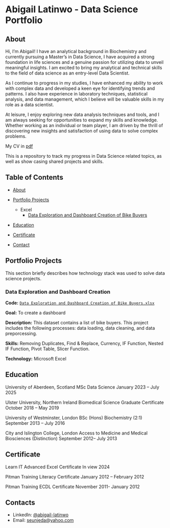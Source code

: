 # Abigail Latinwo - Data Science Portfolio
## About

Hi, I’m Abigail! I have an analytical background in Biochemistry and currently pursuing a Master’s in Data Science, I have acquired a strong foundation in life sciences and a genuine passion for utilizing data to unveil meaningful insights. I am excited to bring my analytical and technical skills to the field of data science as an entry-level Data Scientist.

As I continue to progress in my studies, I have enhanced my ability to work with complex data and developed a keen eye for identifying trends and patterns. I also have experience in laboratory techniques, statistical analysis, and data management, which I believe will be valuable skills in my role as a data scientist.

At leisure, I enjoy exploring new data analysis techniques and tools, and I am always seeking for opportunities to expand my skills and knowledge. Whether working as an individual or team player, I am driven by the thrill of discovering new insights and satisfaction of using data to solve complex problems.

My CV in [pdf](https://github.com/Seunjeda/AbigailLatinwo/blob/main/Abigail-latinwo%20CV.pdf)

This is a repository to track my progress in Data Science related topics, as well as show casing shared projects and skills.
## Table of Contents
- [About](https://github.com/Seunjeda/AbigailLatinwo/blob/main/README.md#about)
- [Portfolio Projects](https://github.com/Seunjeda/AbigailLatinwo/blob/main/README.md#portfolio-projects)
  - Excel
    - [Data Exploration and Dashboard Creation of Bike Buyers](https://github.com/Seunjeda/AbigailLatinwo/#Data-Exploration-and-Dashboard-Creation-ofBike-Buyers)
 
- [Education](https://github.com/Seunjeda/AbigailLatinwo/blob/main/README.md#education)
- [Certificate](https://github.com/Seunjeda/AbigailLatinwo/blob/main/README.md#certificate)
- [Contact](https://github.com/Seunjeda/AbigailLatinwo/blob/main/README.md#contacts)
## Portfolio Projects
This section briefly describes how technology stack was used to solve data science projects. 

### Data Exploration and Dashboard Creation 

**Code:** [`Data Exploration and Dashboard Creation of Bike Buyers.xlsx`](https://github.com/Seunjeda/AbigailLatinwo/blob/main/Excel%20Project%20Dataset%20(Bike%20buyers).xlsx)

**Goal:** To create a dashboard

**Description:** This dataset contains a list of bike buyers. This project includes the following processes: data loading, data cleaning, and data preporcessing.

**Skills:** Removing Duplicates, Find & Replace, Currency, IF Function, Nested IF Function, Pivot Table, Slicer Function.

**Technology:** Microsoft Excel

## Education
University of Aberdeen, Scotland
MSc Data Science 
January 2023 – July 2025

Ulster University, Northern Ireland
Biomedical Science Graduate Certificate
October 2018 – May 2019

University of Westminster, London
BSc (Hons) Biochemistry (2:1)
September 2013 – July 2016

City and Islington College, London
Access to Medicine and Medical Biosciences (Distinction) 
September 2012– July 2013

## Certificate
Learn IT Advanced 
Excel Certificate        In view 	2024

Pitman Training
Literacy Certificate	   January 2012 – February 2012

Pitman Training 
ECDL Certificate 	       November 2011- January 2012

## Contacts
- LinkedIn: [@abigail-latinwo](https://www.linkedin.com/in/abigail-latinwo/)
- Email: seunjeda@yahoo.com
  
